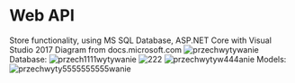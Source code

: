# Web API
Store functionality, using MS SQL Database, ASP.NET Core with Visual Studio 2017
Diagram from docs.microsoft.com
![przechwytywanie](https://user-images.githubusercontent.com/30668073/46141936-a9b4b080-c255-11e8-93bf-3c283f2ec737.PNG)
Database:
![przech1111wytywanie](https://user-images.githubusercontent.com/30668073/46141946-ade0ce00-c255-11e8-8f06-dc1a4470cd7e.PNG)
![222](https://user-images.githubusercontent.com/30668073/46141960-b46f4580-c255-11e8-8ce4-c85063c63c31.PNG)
![przechwytyw444anie](https://user-images.githubusercontent.com/30668073/46141961-b76a3600-c255-11e8-9c2d-fef6c4cff56f.PNG)
Models:
![przechwyty5555555555wanie](https://user-images.githubusercontent.com/30668073/46141966-b9cc9000-c255-11e8-8b93-0aafb714af55.PNG)

